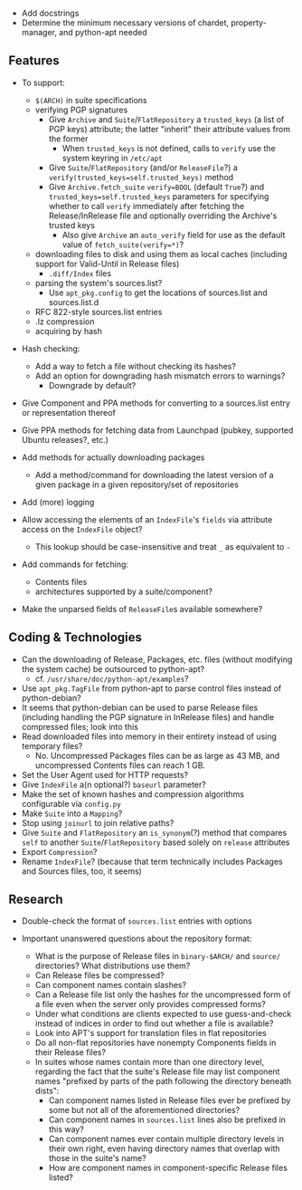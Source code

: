 - Add docstrings
- Determine the minimum necessary versions of chardet, property-manager, and
  python-apt needed

Features
--------
- To support:
    - `$(ARCH)` in suite specifications
    - verifying PGP signatures
        - Give `Archive` and `Suite`/`FlatRepository` a `trusted_keys` (a list
          of PGP keys) attribute; the latter "inherit" their attribute values
          from the former
            - When `trusted_keys` is not defined, calls to `verify` use the
              system keyring in `/etc/apt`
        - Give `Suite`/`FlatRepository` (and/or `ReleaseFile`?) a
          `verify(trusted_keys=self.trusted_keys)` method
        - Give `Archive.fetch_suite` `verify=BOOL` (default `True`?) and
          `trusted_keys=self.trusted_keys` parameters for specifying whether to
          call `verify` immediately after fetching the Release/InRelease file
          and optionally overriding the Archive's trusted keys
            - Also give `Archive` an `auto_verify` field for use as the default
              value of `fetch_suite(verify=*)`?
    - downloading files to disk and using them as local caches (including
      support for Valid-Until in Release files)
        - `.diff/Index` files
    - parsing the system's sources.list?
        - Use `apt_pkg.config` to get the locations of sources.list and
          sources.list.d
    - RFC 822-style sources.list entries
    - .lz compression
    - acquiring by hash

- Hash checking:
    - Add a way to fetch a file without checking its hashes?
    - Add an option for downgrading hash mismatch errors to warnings?
        - Downgrade by default?

- Give Component and PPA methods for converting to a sources.list entry or
  representation thereof
- Give PPA methods for fetching data from Launchpad (pubkey, supported Ubuntu
  releases?, etc.)
- Add methods for actually downloading packages
    - Add a method/command for downloading the latest version of a given
      package in a given repository/set of repositories
- Add (more) logging
- Allow accessing the elements of an `IndexFile`'s `fields` via attribute
  access on the `IndexFile` object?
    - This lookup should be case-insensitive and treat `_` as equivalent to `-`
- Add commands for fetching:
    - Contents files
    - architectures supported by a suite/component?
- Make the unparsed fields of `ReleaseFile`s available somewhere?


Coding & Technologies
---------------------
- Can the downloading of Release, Packages, etc. files (without modifying the
  system cache) be outsourced to python-apt?
    - cf. `/usr/share/doc/python-apt/examples`?
- Use `apt_pkg.TagFile` from python-apt to parse control files instead of
  python-debian?
- It seems that python-debian can be used to parse Release files (including
  handling the PGP signature in InRelease files) and handle compressed files;
  look into this
- Read downloaded files into memory in their entirety instead of using
  temporary files?
    - No.  Uncompressed Packages files can be as large as 43 MB, and
      uncompressed Contents files can reach 1 GB.
- Set the User Agent used for HTTP requests?
- Give `IndexFile` a(n optional?) `baseurl` parameter?
- Make the set of known hashes and compression algorithms configurable via
  `config.py`
- Make `Suite` into a `Mapping`?
- Stop using `joinurl` to join relative paths?
- Give `Suite` and `FlatRepository` an `is_synonym`(?) method that compares
  `self` to another `Suite`/`FlatRepository` based solely on `release`
  attributes
- Export `Compression`?
- Rename `IndexFile`? (because that term technically includes Packages and
  Sources files, too, it seems)


Research
--------
- Double-check the format of `sources.list` entries with options

- Important unanswered questions about the repository format:
    - What is the purpose of Release files in `binary-$ARCH/` and `source/`
      directories?  What distributions use them?
    - Can Release files be compressed?
    - Can component names contain slashes?
    - Can a Release file list only the hashes for the uncompressed form of a
      file even when the server only provides compressed forms?
    - Under what conditions are clients expected to use guess-and-check instead
      of indices in order to find out whether a file is available?
    - Look into APT's support for translation files in flat repositories
    - Do all non-flat repositories have nonempty Components fields in their
      Release files?
    - In suites whose names contain more than one directory level, regarding
      the fact that the suite's Release file may list component names "prefixed
      by parts of the path following the directory beneath dists":
        - Can component names listed in Release files ever be prefixed by some
          but not all of the aforementioned directories?
        - Can component names in `sources.list` lines also be prefixed in this
          way?
        - Can component names ever contain multiple directory levels in their
          own right, even having directory names that overlap with those in the
          suite's name?
        - How are component names in component-specific Release files listed?
